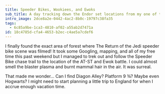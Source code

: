 ```yaml
---
title: Speeder Bikes, Wookiees, and Ewoks
sub_title: A day tracking down the Endor set locations from my one of the best movies of all time
intro_image: 2dce8a2e-0442-4ac2-8b0c-19797c38fa35
tags:
  - 6c85a9be-1ca3-4810-af02-a55ab2d7471a
id: 18c4785d-cfa4-4653-b2ec-c4ae5a7cdef6
---
```

I finally found the exact area of forest where The Return of the Jedi speeder bike scene was filmed! It took some Googling, mapping, and all of my free time this past weekend but I managed to trek out and follow the Speeder Bike chase trail to the location of the AT-ST and Ewok battle. I could almost smell the blaster plasma and burnt mammal hair in the air. It was surreal.

That made me wonder... Can I find Diagon Alley? Platform 9 ¾? Maybe even Hogwarts? I might need to start planning a little trip to England for when I accrue enough vacation time.
